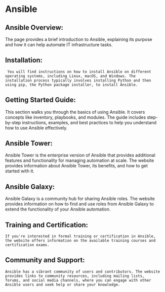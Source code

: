 # Ansible 
## Ansible Overview: 
  The page provides a brief introduction to Ansible, explaining its purpose and how it can help automate IT infrastructure tasks.

## Installation: 
     You will find instructions on how to install Ansible on different operating systems, including Linux, macOS, and Windows. The installation process typically involves installing Python and then using pip, the Python package installer, to install Ansible.

## Getting Started Guide:
   This section walks you through the basics of using Ansible. It covers concepts like inventory, playbooks, and modules. The guide includes step-by-step instructions, examples, and best practices to help you understand how to use Ansible effectively.

## Ansible Tower: 
   Ansible Tower is the enterprise version of Ansible that provides additional features and functionality for managing automation at scale. The website provides information about Ansible Tower, its benefits, and how to get started with it.

## Ansible Galaxy: 
   Ansible Galaxy is a community hub for sharing Ansible roles. The website provides information on how to find and use roles from Ansible Galaxy to extend the functionality of your Ansible automation.

## Training and Certification: 
    If you're interested in formal training or certification in Ansible, the website offers information on the available training courses and certification exams.

## Community and Support:  
    Ansible has a vibrant community of users and contributors. The website provides links to community resources, including mailing lists, forums, and social media channels, where you can engage with other Ansible users and seek help or share your knowledge.
